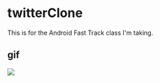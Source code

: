 # twitterClone

This is for the Android Fast Track class I'm taking.

## gif
![](http://i.imgur.com/4loNoAZ.gif)
